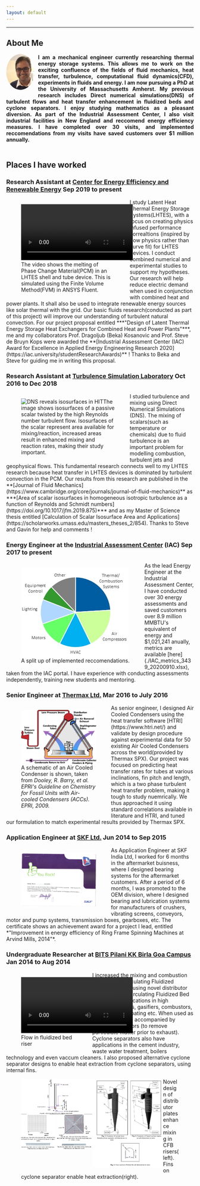 ```yaml
---
layout: default
---
```


---
## About Me
<img align="left" src="./me.jpg" alt="Me with the first airplane" style="border-radius:50%;max-width: 15%;height: auto;margin-right: 10px;margin-bottom: 10px;">
<div style="text-align: justify"> <b>
I am a mechanical engineer currently researching thermal energy storage systems. This allows me to work on the exciting confluence of the fields of fluid mechanics, heat transfer, turbulence, computational fluid dynamics(CFD), experiments in fluids and energy. I am now pursuing a PhD at the University of Massachusetts Amherst. My previous research includes Direct numerical simulations(DNS) of turbulent flows and heat transfer enhancement in fluidized beds and cyclone separators. I enjoy studying mathematics as a pleasant diversion. As part of the Industrial Assessment Center, I also visit industrial facilities in New England and reccomend energy efficiency measures. I have completed over 30 visits, and implemented reccomendations from my visits have saved customers over $1 million annually.</b>
</div>
<br clear="left"/>

## Places I have worked

### Research Assistant at [Center for Energy Efficiency and Renewable Energy](http://ceere.org/research.html) Sep 2019 to present
<figure style="max-width: 50%;height: auto;float: left;">
<video controls >
  <source src="./plots/video-meltingofphasechangematerial.mp4" type="video/mp4">
<img src="./plots/meltingofphasechangematerial.png" alt="Browser does not support video tag" >
</video>
<figcaption >The video shows the melting of Phase Change Material(PCM) in an LHTES shell and tube device. This is simulated using the Finite Volume Method(FVM) in ANSYS Fluent.</figcaption>
</figure>
I study Latent Heat Thermal Energy Storage Systems(LHTES), with a focus on creating physics infused performance correaltions (inspired by flow physics rather than curve fit) for LHTES devices. I conduct combined numerical and experimental studies to support my hypotheses. Our research will help reduce electric demand when used in conjunction with combined heat and power plants. It shall also be used to integrate renewable energy sources like solar thermal with the grid. Our basic fluids research(conducted as part of this project) will improve our understanding of turbulent natural convection. 
For our project proposal entitled ***"Design of Latent Thermal Energy Storage Heat Exchangers for Combined Heat and Power Plants"***, me and my collaborators Prof. Dragoljub (Beka) Kosanovic and Prof. Steve de Bruyn Kops were awarded the **[Industrial Assessment Center (IAC) Award for Excellence in Applied Energy Engineering Research 2020](https://iac.university/studentResearchAwards)** ! Thanks to Beka and Steve for guiding me in writing this proposal.
<br clear="left"/>

### Research Assistant at [Turbulence Simulation Laboratory](https://people.umass.edu/debk/) Oct 2016 to Dec 2018
<figure style="max-width: 50%;height: auto;float: left;">
<img align="left" src="./plots/Kedar Prashant and Steve de Bruyn Kops.png" alt="DNS reveals isosurfaces in HIT" >
<figcaption> The image shows isosurfaces of a passive scalar twisted by the high Reynolds number turbulent flow. Isosurfaces of the scalar represent area available for mixing/reaction, increased areas result in enhanced mixing and reaction rates, making their study important. </figcaption>
</figure>
I studied turbulence and mixing using Direct Numerical Simulations (DNS). The mixing of scalars(such as temperature or chemicals) due to fluid turbulence is an important problem for modelling combustion, turbulent jets and geophysical flows. This fundamental research connects well to my LHTES research because heat transfer in LHTES devices is dominated by turbulent convection in the PCM. 
Our results from this research are published in the **[Journal of Fluid Mechanics](https://www.cambridge.org/core/journals/journal-of-fluid-mechanics)** as ***[Area of scalar isosurfaces in homogeneous isotropic turbulence as a function of Reynolds and Schmidt numbers](https://doi.org/10.1017/jfm.2019.875)*** and as my Master of Science thesis entitled [Calculation of Scalar Isosurface Area and Applications](https://scholarworks.umass.edu/masters_theses_2/854). Thanks to Steve and Gavin for help and comments ! 
<br clear="left"/>

### Energy Engineer at the [Industrial Assessment Center](http://www.ceere.org/iac.html) (IAC) Sep 2017 to present
<figure style="max-width: 90%;height: auto;float: left;">
<img align="left" src="./plots/IACrecommendations.jpg" alt="Types of Implemented Reccomendations" >
<figcaption> A split up of implemented reccomendations.</figcaption>
</figure>
As the lead Energy Engineer at the Industrial Assessment Center, I have conducted over 30 energy assessments and saved customers over 8.9 million MMBTU's equivalent of energy and $1,021,241 anually, metrics are available [here](./IAC_metrics_3439_20200910.xlsx), taken from the IAC portal. I have experience with conducting assessments independently, training new students and mentoring. 
<br clear="left"/>

### Senior Engineer at [Thermax Ltd.](https://www.thermaxglobal.com/) Mar 2016 to July 2016
<figure style="max-width: 40%;height: auto;float: left;">
	<img align="left" src="./plots/air_cooled_condenser.png" alt="Air Cooled Condenser Schematic" >
<figcaption> A schematic of an Air Cooled Condenser is shown, taken from <em>Dooley, R. Barry, et al. EPRI's Guideline on Chemistry for Fossil Units with Air-cooled Condensers (ACCs). EPRI, 2009.</em></figcaption>
</figure>
As senior engineer, I designed Air Cooled Condensers using the heat transfer software [HTRI](https://www.htri.net/) and validate by design procedure against experimental data for 50 existing Air Cooled Condensers across the world(provided by Thermax SPX). Our project was focused on predicting heat transfer rates for tubes at various inclinations, fin pitch and length, which is a two phase turbulent heat transfer problem, making it tough to study nuemrically. We thus approached it using standard correlations available in literature and HTRI, and tuned our formulation to match experimental results provided by Thermax SPX.  
<br clear="left"/>

### Application Engineer at [SKF Ltd.](https://www.skf.com/in) Jun 2014 to Sep 2015
<figure style="width: 40%;height: auto;float: left;"> <img align="left" src="./photos/SKF Certificate.png" alt="SKF Arvind Mills Award"> </figure>
As Application Engineer at SKF India Ltd, I worked for 6 months in the aftermarket buisness, where I designed bearing systems for the aftermarket customers. After a period of 6 months, I was promoted to the OEM division, where I designed bearing and lubrication systems for manufacturers of crushers, vibrating screens, conveyors, motor and pump systems, transmission boxes, gearboxes, etc. The certificate shows an achievement award for a project I lead, entitled *"Improvement in energy efficiency of Ring Frame Spinning Machines at Arvind Mills, 2014"*.
<br clear="left"/>

### Undergraduate Researcher at [BITS Pilani KK Birla Goa Campus](https://universe.bits-pilani.ac.in/goa/ranjitp/profile) Jan 2014 to Aug 2014
<figure style="width: 30%;height: auto;float: left;">
<video align="left" controls style="object-fit: fill;">
  <source src="./plots/fluidized_bed.mp4" type="video/mp4">
  <img src="./plots/fluidized_bed.png" alt="Browser does not support video tag" >
</video>
<figcaption>Flow in fluidized bed riser</figcaption>
</figure>
I increased the mixing and combustion efficiency in Circulating Fluidized Bed(CFB) risers using novel distributor plate designs. Circulating Fluidized Bed risers have applications in high efficiency boilers, gasifiers, combustors, dryers, power coating etc. When used as a boiler, they are accompanied by cyclone separators (to remove particulate matter prior to exhaust). Cyclone separators also have applications in the cement industry, waste water treatment, boilers technology and even vaccum cleaners. I also proposed alternative cyclone separator designs to enable heat extraction from cyclone separators, using internal fins. 
<br clear="left"/>
<figure>
	<img src="./plots/fluidized_bed_plates.png" alt="CFB riser and distributor plates" style="float: left;width: 45%;height: auto;">
	<img src="./plots/cyclone_fins.png" alt="Cyclone separator with fins" style="float: left;width: 45%;height: auto;">
	<figcaption>Novel design of distributor plates enhance mixing in CFB risers(left). Fins on cyclone separator enable heat extraction(right).</figcaption>
</figure>	
<br clear="both"/>




